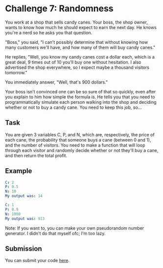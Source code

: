 # Challenge 7: Randomness

You work at a shop that sells candy canes. Your boss, the shop owner, wants to know how much he should expect to earn the next day. He knows you're a nerd so he asks you that question.

"Boss," you said, "I can't possibly determine that without knowing how many customers we'll have, and how many of them will buy candy canes."

He replies, "Well, you know my candy canes cost a dollar each, which is a great deal, 9 times out of 10 you'll buy one without hesitation. I also advertised the shop everywhere, so I expect maybe a thousand visitors tomorrow."

You immediately answer, "Well, that's 900 dollars."

Your boss isn't convinced one can be so sure of that so quickly, even after you explain to him how simple the formula is. He tells you that you need to programmatically simulate each person walking into the shop and deciding whether or not to buy a candy cane. You need to keep this job, so...

## Task

You are given 3 variables C, P, and N, which are, respectively, the price of each cane, the probability that someone buys a cane (between 0 and 1), and the number of visitors. You need to make a function that will loop through each visitor and randomly decide whether or not they'll buy a cane, and then return the total profit.

## Example

```yaml
C: 2
P: 0.5
N: 10
My output was: 14

C: 1
P: 0.9
N: 1000
My output was: 913
```

Note: If you want to, you can make your own pseudorandom number generator. I didn't do that myself ofc; I'm too lazy.

## Submission

You can submit your code [here](https://docs.google.com/forms/d/1SsjQ2lDbAs_g1H49ZS44y6Tw1KuX3sM9f6GKW_YaNaI).